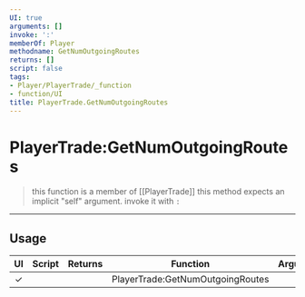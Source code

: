 ```yaml
---
UI: true
arguments: []
invoke: ':'
memberOf: Player
methodname: GetNumOutgoingRoutes
returns: []
script: false
tags:
- Player/PlayerTrade/_function
- function/UI
title: PlayerTrade.GetNumOutgoingRoutes
---
```

# PlayerTrade:GetNumOutgoingRoutes
> this function is a member of [[PlayerTrade]]
> this method expects an implicit "self" argument. invoke it with `:`
-----
## Usage
|  UI | Script | Returns | Function | Arguments |
|:---:|:------:|-------:|:--------:|:---------|
|✓| ||PlayerTrade:GetNumOutgoingRoutes||
